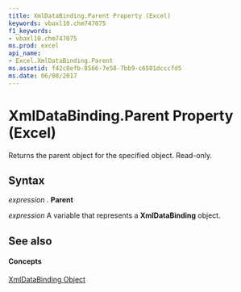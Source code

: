 ```yaml
---
title: XmlDataBinding.Parent Property (Excel)
keywords: vbaxl10.chm747075
f1_keywords:
- vbaxl10.chm747075
ms.prod: excel
api_name:
- Excel.XmlDataBinding.Parent
ms.assetid: f42c8efb-8566-7e58-7bb9-c6501dcccfd5
ms.date: 06/08/2017
---
```



# XmlDataBinding.Parent Property (Excel)

Returns the parent object for the specified object. Read-only.


## Syntax

 _expression_ . **Parent**

 _expression_ A variable that represents a **XmlDataBinding** object.


## See also


#### Concepts


[XmlDataBinding Object](xmldatabinding-object-excel.md)

